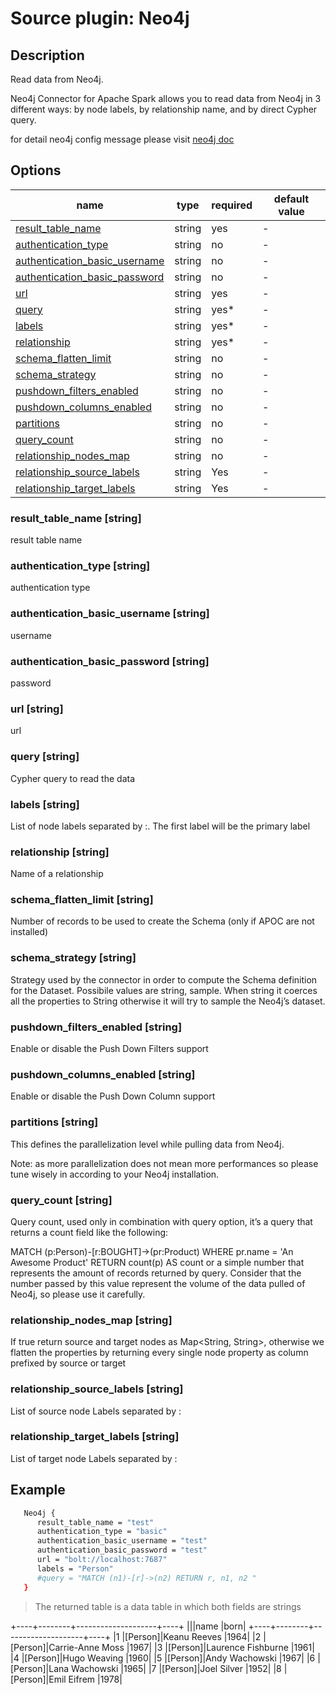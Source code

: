 # Source plugin: Neo4j

## Description

Read data from Neo4j.

Neo4j Connector for Apache Spark allows you to read data from Neo4j in 3 different ways: by node labels, by relationship name, and by direct Cypher query.

for detail neo4j config message please visit [neo4j doc](#https://neo4j.com/docs/spark/current/reading/) 

## Options

| name                                                                     | type   | required | default value |
| -------------------------------------------------------------------------| ------ | -------- | ------------- |
| [result_table_name](#result_table_name-string)                           | string | yes      | -             |
| [authentication_type](#authentication_type-string)                       | string | no       | -             |
| [authentication_basic_username](#authentication_basic_username-string)   | string | no       | -             |
| [authentication_basic_password](#authentication_basic_password-string)   | string | no       | -             |
| [url](#url-string)                                                       | string | yes      | -             |
| [query](#query-string)                                                   | string | yes*     | -             |
| [labels](#labels-string)                                                 | string | yes*     | -             |
| [relationship](#relationship-string)                                     | string | yes*     | -             |
| [schema_flatten_limit](#schema_flatten_limit-string)                     | string | no       | -             |
| [schema_strategy](#schema_strategy-string)                               | string | no       | -             |
| [pushdown_filters_enabled](#pushdown_filters_enabled-string)             | string | no       | -             |
| [pushdown_columns_enabled](#pushdown_columns_enabled-string)             | string | no       | -             |
| [partitions](#partitions-string)                                         | string | no       | -             |
| [query_count](#query_count-string)                                       | string | no       | -             |
| [relationship_nodes_map](#relationship_nodes_map-string)                 | string | no       | -             |
| [relationship_source_labels](#relationship_source_labels-string)         | string | Yes      | -             |
| [relationship_target_labels](#relationship_target_labels-string)         | string | Yes      | -             |

### result_table_name [string]

result table name

### authentication_type [string]

authentication type

### authentication_basic_username [string]

username

### authentication_basic_password [string]

password

### url [string]
url 

### query [string]

Cypher query to read the data

### labels [string]

List of node labels separated by :. The first label will be the primary label

### relationship [string]

Name of a relationship

### schema_flatten_limit [string]
Number of records to be used to create the Schema (only if APOC are not installed)

### schema_strategy [string]

Strategy used by the connector in order to compute the Schema definition for the Dataset. Possibile values are string, sample. When string it coerces all the properties to String otherwise it will try to sample the Neo4j’s dataset.

### pushdown_filters_enabled [string]

Enable or disable the Push Down Filters support

### pushdown_columns_enabled [string]

Enable or disable the Push Down Column support

### partitions [string]

This defines the parallelization level while pulling data from Neo4j.

Note: as more parallelization does not mean more performances so please tune wisely in according to your Neo4j installation.

### query_count [string]

Query count, used only in combination with query option, it’s a query that returns a count field like the following:

MATCH (p:Person)-[r:BOUGHT]->(pr:Product)
WHERE pr.name = 'An Awesome Product'
RETURN count(p) AS count
or a simple number that represents the amount of records returned by query. Consider that the number passed by this value represent the volume of the data pulled of Neo4j, so please use it carefully.

### relationship_nodes_map [string]


If true return source and target nodes as Map<String, String>, otherwise we flatten the properties by returning every single node property as column prefixed by source or target

### relationship_source_labels [string]

List of source node Labels separated by :

### relationship_target_labels [string]

List of target node Labels separated by :

## Example

```bash
   Neo4j {
      result_table_name = "test"
      authentication_type = "basic"
      authentication_basic_username = "test"
      authentication_basic_password = "test"
      url = "bolt://localhost:7687"
      labels = "Person"
      #query = "MATCH (n1)-[r]->(n2) RETURN r, n1, n2 "
   }
```

> The returned table is a data table in which both fields are strings

+----+--------+--------------------+----+
|<id>|<labels>|name                |born|
+----+--------+--------------------+----+
|1   |[Person]|Keanu Reeves        |1964|
|2   |[Person]|Carrie-Anne Moss    |1967|
|3   |[Person]|Laurence Fishburne  |1961|
|4   |[Person]|Hugo Weaving        |1960|
|5   |[Person]|Andy Wachowski      |1967|
|6   |[Person]|Lana Wachowski      |1965|
|7   |[Person]|Joel Silver         |1952|
|8   |[Person]|Emil Eifrem         |1978|